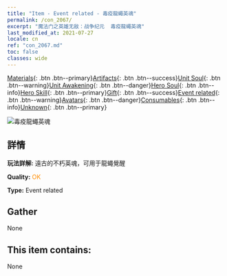 ```yaml
---
title: "Item - Event related - 毒疫龍蠅英魂"
permalink: /con_2067/
excerpt: "魔法门之英雄无敌：战争纪元  毒疫龍蠅英魂"
last_modified_at: 2021-07-27
locale: cn
ref: "con_2067.md"
toc: false
classes: wide
---
```

 [Materials](/ItemsCN/){: .btn .btn--primary}[Artifacts](/ItemsCN/Artifacts/){: .btn .btn--success}[Unit Soul](/ItemsCN/UnitSoul/){: .btn .btn--warning}[Unit Awakening](/ItemsCN/UnitAwakening/){: .btn .btn--danger}[Hero Soul](/ItemsCN/HeroSoul/){: .btn .btn--info}[Hero Skill](/ItemsCN/HeroSkill/){: .btn .btn--primary}[Gift](/ItemsCN/Gift/){: .btn .btn--success}[Event related](/ItemsCN/Events/){: .btn .btn--warning}[Avatars](/ItemsCN/Avatars/){: .btn .btn--danger}[Consumables](/ItemsCN/Consumables/){: .btn .btn--info}[Unknown](/ItemsCN/Unknown/){: .btn .btn--primary}

 ![毒疫龍蠅英魂](/images/t/juexing_803.png)

## 詳情
 **玩法詳解:** 遠古的不朽英魂，可用于龍蠅覺醒

 **Quality:** <span style="color: #FF8C00">OK</span>

 **Type:** Event related

## Gather

  None

## This item contains:

  None

